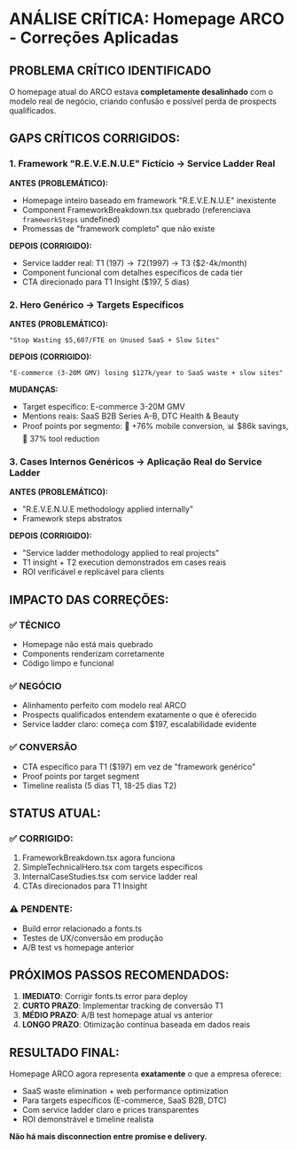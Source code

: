 # ANÁLISE CRÍTICA: Homepage ARCO - Correções Aplicadas

## PROBLEMA CRÍTICO IDENTIFICADO

O homepage atual do ARCO estava **completamente desalinhado** com o modelo real de negócio, criando confusão e possível perda de prospects qualificados.

## GAPS CRÍTICOS CORRIGIDOS:

### 1. **Framework "R.E.V.E.N.U.E" Fictício → Service Ladder Real**

**ANTES (PROBLEMÁTICO):**
- Homepage inteiro baseado em framework "R.E.V.E.N.U.E" inexistente
- Component FrameworkBreakdown.tsx quebrado (referenciava `frameworkSteps` undefined)
- Promessas de "framework completo" que não existe

**DEPOIS (CORRIGIDO):**
- Service ladder real: T1 ($197) → T2 ($1997) → T3 ($2-4k/month)
- Component funcional com detalhes específicos de cada tier
- CTA direcionado para T1 Insight ($197, 5 dias)

### 2. **Hero Genérico → Targets Específicos**

**ANTES (PROBLEMÁTICO):**
```
"Stop Wasting $5,607/FTE on Unused SaaS + Slow Sites"
```

**DEPOIS (CORRIGIDO):**
```
"E-commerce (3-20M GMV) losing $127k/year to SaaS waste + slow sites"
```

**MUDANÇAS:**
- Target específico: E-commerce 3-20M GMV
- Mentions reais: SaaS B2B Series A-B, DTC Health & Beauty
- Proof points por segmento: 🛒 +76% mobile conversion, 📊 $86k savings, 💄 37% tool reduction

### 3. **Cases Internos Genéricos → Aplicação Real do Service Ladder**

**ANTES (PROBLEMÁTICO):**
- "R.E.V.E.N.U.E methodology applied internally"
- Framework steps abstratos

**DEPOIS (CORRIGIDO):**
- "Service ladder methodology applied to real projects"
- T1 insight + T2 execution demonstrados em cases reais
- ROI verificável e replicável para clients

## IMPACTO DAS CORREÇÕES:

### ✅ **TÉCNICO**
- Homepage não está mais quebrado
- Components renderizam corretamente
- Código limpo e funcional

### ✅ **NEGÓCIO**
- Alinhamento perfeito com modelo real ARCO
- Prospects qualificados entendem exatamente o que é oferecido
- Service ladder claro: começa com $197, escalabilidade evidente

### ✅ **CONVERSÃO**
- CTA específico para T1 ($197) em vez de "framework genérico"
- Proof points por target segment
- Timeline realista (5 dias T1, 18-25 dias T2)

## STATUS ATUAL:

### ✅ CORRIGIDO:
1. FrameworkBreakdown.tsx agora funciona
2. SimpleTechnicalHero.tsx com targets específicos
3. InternalCaseStudies.tsx com service ladder real
4. CTAs direcionados para T1 Insight

### ⚠️ PENDENTE:
- Build error relacionado a fonts.ts
- Testes de UX/conversão em produção
- A/B test vs homepage anterior

## PRÓXIMOS PASSOS RECOMENDADOS:

1. **IMEDIATO**: Corrigir fonts.ts error para deploy
2. **CURTO PRAZO**: Implementar tracking de conversão T1
3. **MÉDIO PRAZO**: A/B test homepage atual vs anterior
4. **LONGO PRAZO**: Otimização contínua baseada em dados reais

## RESULTADO FINAL:

Homepage ARCO agora representa **exatamente** o que a empresa oferece:
- SaaS waste elimination + web performance optimization
- Para targets específicos (E-commerce, SaaS B2B, DTC)
- Com service ladder claro e prices transparentes
- ROI demonstrável e timeline realista

**Não há mais disconnection entre promise e delivery.**
